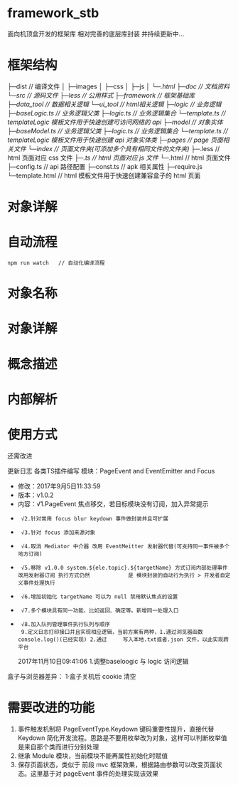 # framework_stb
面向机顶盒开发的框架库 相对完善的底层库封装 并持续更新中...

# 框架结构
├─dist              // 编译文件
│  ├─images
│  ├─css
│  ├─js
│  └─*.html
├─doc                       // 文档资料
└─src                       // 源码文件
    ├─less                      // 公用样式
    ├─framework                 // 框架基础库
        ├─data_tool                 // 数据相关逻辑
        └─ui_tool                   // html相关逻辑
    ├─logic                     // 业务逻辑
        ├─baseLogic.ts              // 业务逻辑父类
        ├─logic.ts                  // 业务逻辑集合
        └─template.ts               // templateLogic 模板文件用于快速创建可访问网络的 api
    ├─model                     // 对象实体
        ├─baseModel.ts              // 业务逻辑父类
        ├─logic.ts                  // 业务逻辑集合
        └─template.ts               // templateLogic 模板文件用于快速创建 api 对象实体类
    ├─pages                     // page 页面相关文件
        └─index                     // 页面文件夹(可添加多个具有相同文件的文件夹)
            ├─*.less                // html 页面对应 css 文件
            ├─*.ts                  // html 页面对应 js 文件
            └─*.html                // html 页面文件
    ├─config.ts                 // api 路径配置
    ├─const.ts                  // apk 相关属性
    ├─require.js
    └─template.html             // html 模板文件用于快速创建兼容盒子的 html 页面

# 对象详解

# 自动流程
    npm run watch   // 自动化编译流程

# 对象名称
# 对象详解
# 概念描述
# 内部解析
# 使用方式

还需改进


更新日志
各类TS插件编写
   模块：PageEvent and EventEmitter and Focus
 * 修改：2017年9月5日11:33:59
 * 版本：v1.0.2
 * 内容：√1.PageEvent 焦点移交，若目标模块没有订阅，加入异常提示
 *      √2.针对常用 focus blur keydown 事件做封装并且可扩展
 *      √3.针对 focus 添加来源对象
 *      √4.取消 Mediator 中介器 改用 EventMeitter 发射器代替(可支持同一事件被多个地方订阅)
 *      √5.移除 v1.0.0 system.${ele.topic}.${targetName} 方式订阅内部处理事件 改用发射器订阅 执行方式仍然            是 模块封装的自动行为执行 > 开发者自定义事件处理执行
 *      √6.增加初始化 targetName 可以为 null 禁用默认焦点的设置
 *      √7.多个模块具有同一功能，比如返回、确定等。新增同一处理入口
 *      √8.加入队列管理事件执行队列与顺序
        9.定义日志打印接口并且实现相应逻辑，当前方案有两种，1.通过浏览器函数 console.log()(已经实现) 2.通过     写入本地.txt或者.json 文件，以此实现跨平台
    2017年11月10日09:41:06
        1.调整baseloogic 与 logic 访问逻辑

  盒子与浏览器差异：
      1·盒子关机后 cookie 清空

# 需要改进的功能
1. 事件触发机制将 PageEventType.Keydown 键码重要性提升，直接代替 Keydown 简化开发流程。思路是不要用枚举改为对象，这样可以判断枚举值是来自那个类而进行分别处理
2. 继承 Module 模块，当前模块不能再属性初始化时赋值
3. 保存页面状态，类似于 前段 mvc 框架效果，根据路由参数可以改变页面状态。这里基于对 pageEvent 事件的处理实现该效果